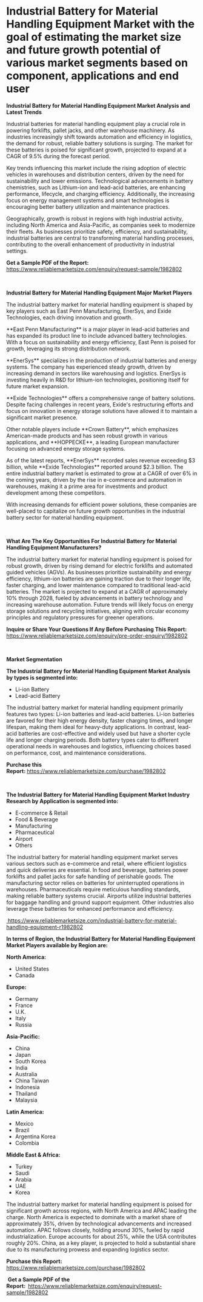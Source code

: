 <p><h1>Industrial Battery for Material Handling Equipment Market with the goal of estimating the market size and future growth potential of various market segments based on component, applications and end user</h1></p><p><strong>Industrial Battery for Material Handling Equipment Market Analysis and Latest Trends</strong></p>
<p><p>Industrial batteries for material handling equipment play a crucial role in powering forklifts, pallet jacks, and other warehouse machinery. As industries increasingly shift towards automation and efficiency in logistics, the demand for robust, reliable battery solutions is surging. The market for these batteries is poised for significant growth, projected to expand at a CAGR of 9.5% during the forecast period. </p><p>Key trends influencing this market include the rising adoption of electric vehicles in warehouses and distribution centers, driven by the need for sustainability and lower emissions. Technological advancements in battery chemistries, such as Lithium-ion and lead-acid batteries, are enhancing performance, lifecycle, and charging efficiency. Additionally, the increasing focus on energy management systems and smart technologies is encouraging better battery utilization and maintenance practices. </p><p>Geographically, growth is robust in regions with high industrial activity, including North America and Asia-Pacific, as companies seek to modernize their fleets. As businesses prioritize safety, efficiency, and sustainability, industrial batteries are central to transforming material handling processes, contributing to the overall enhancement of productivity in industrial settings.</p></p>
<p><strong>Get a Sample PDF of the Report:&nbsp;</strong> <a href="https://www.reliablemarketsize.com/enquiry/request-sample/1982802?utm_campaign=2453&utm_medium=2&utm_source=Github&utm_content=ia&utm_term=15042025&utm_id=industrial-battery-for-material-handling-equipment">https://www.reliablemarketsize.com/enquiry/request-sample/1982802</a></p>
<p>&nbsp;</p>
<p><strong>Industrial Battery for Material Handling Equipment Major Market Players</strong></p>
<p><p>The industrial battery market for material handling equipment is shaped by key players such as East Penn Manufacturing, EnerSys, and Exide Technologies, each driving innovation and growth. </p><p>**East Penn Manufacturing** is a major player in lead-acid batteries and has expanded its product line to include advanced battery technologies. With a focus on sustainability and energy efficiency, East Penn is poised for growth, leveraging its strong distribution network.</p><p>**EnerSys** specializes in the production of industrial batteries and energy systems. The company has experienced steady growth, driven by increasing demand in sectors like warehousing and logistics. EnerSys is investing heavily in R&D for lithium-ion technologies, positioning itself for future market expansion.</p><p>**Exide Technologies** offers a comprehensive range of battery solutions. Despite facing challenges in recent years, Exide's restructuring efforts and focus on innovation in energy storage solutions have allowed it to maintain a significant market presence. </p><p>Other notable players include **Crown Battery**, which emphasizes American-made products and has seen robust growth in various applications, and **HOPPECKE**, a leading European manufacturer focusing on advanced energy storage systems.</p><p>As of the latest reports, **EnerSys** recorded sales revenue exceeding $3 billion, while **Exide Technologies** reported around $2.3 billion. The entire industrial battery market is estimated to grow at a CAGR of over 6% in the coming years, driven by the rise in e-commerce and automation in warehouses, making it a prime area for investments and product development among these competitors. </p><p>With increasing demands for efficient power solutions, these companies are well-placed to capitalize on future growth opportunities in the industrial battery sector for material handling equipment.</p></p>
<p>&nbsp;</p>
<p><strong>What Are The Key Opportunities For Industrial Battery for Material Handling Equipment Manufacturers?</strong></p>
<p><p>The industrial battery market for material handling equipment is poised for robust growth, driven by rising demand for electric forklifts and automated guided vehicles (AGVs). As businesses prioritize sustainability and energy efficiency, lithium-ion batteries are gaining traction due to their longer life, faster charging, and lower maintenance compared to traditional lead-acid batteries. The market is projected to expand at a CAGR of approximately 10% through 2028, fueled by advancements in battery technology and increasing warehouse automation. Future trends will likely focus on energy storage solutions and recycling initiatives, aligning with circular economy principles and regulatory pressures for greener operations.</p></p>
<p><strong>Inquire or Share Your Questions If Any Before Purchasing This Report:</strong> <a href="https://www.reliablemarketsize.com/enquiry/pre-order-enquiry/1982802?utm_campaign=2453&utm_medium=2&utm_source=Github&utm_content=ia&utm_term=15042025&utm_id=industrial-battery-for-material-handling-equipment">https://www.reliablemarketsize.com/enquiry/pre-order-enquiry/1982802</a></p>
<p>&nbsp;</p>
<p><strong>Market Segmentation</strong></p>
<p><strong>The Industrial Battery for Material Handling Equipment Market Analysis by types is segmented into:</strong></p>
<p><ul><li>Li-ion Battery</li><li>Lead-acid Battery</li></ul></p>
<p><p>The industrial battery market for material handling equipment primarily features two types: Li-ion batteries and lead-acid batteries. Li-ion batteries are favored for their high energy density, faster charging times, and longer lifespan, making them ideal for heavy-duty applications. In contrast, lead-acid batteries are cost-effective and widely used but have a shorter cycle life and longer charging periods. Both battery types cater to different operational needs in warehouses and logistics, influencing choices based on performance, cost, and maintenance considerations.</p></p>
<p><strong>Purchase this Report:&nbsp;</strong><a href="https://www.reliablemarketsize.com/purchase/1982802?utm_campaign=2453&utm_medium=2&utm_source=Github&utm_content=ia&utm_term=15042025&utm_id=industrial-battery-for-material-handling-equipment">https://www.reliablemarketsize.com/purchase/1982802</a></p>
<p>&nbsp;</p>
<p><strong>The Industrial Battery for Material Handling Equipment Market Industry Research by Application is segmented into:</strong></p>
<p><ul><li>E-commerce & Retail</li><li>Food & Beverage</li><li>Manufacturing</li><li>Pharmaceutical</li><li>Airport</li><li>Others</li></ul></p>
<p><p>The industrial battery for material handling equipment market serves various sectors such as e-commerce and retail, where efficient logistics and quick deliveries are essential. In food and beverage, batteries power forklifts and pallet jacks for safe handling of perishable goods. The manufacturing sector relies on batteries for uninterrupted operations in warehouses. Pharmaceuticals require meticulous handling standards, making reliable battery systems crucial. Airports utilize industrial batteries for baggage handling and ground support equipment. Other industries also leverage these batteries for enhanced performance and efficiency.</p></p>
<p><a href="https://www.reliablemarketsize.com/industrial-battery-for-material-handling-equipment-r1982802?utm_campaign=2453&utm_medium=2&utm_source=Github&utm_content=ia&utm_term=15042025&utm_id=industrial-battery-for-material-handling-equipment">&nbsp;https://www.reliablemarketsize.com/industrial-battery-for-material-handling-equipment-r1982802</a></p>
<p><strong>In terms of Region, the Industrial Battery for Material Handling Equipment Market Players available by Region are:</strong></p>
<p>
    <p> <strong> North America: </strong>
        <ul>
            <li>United States</li>
            <li>Canada</li>
        </ul>
        </p> 
    <p> <strong> Europe: </strong>
        <ul>
            <li>Germany</li>
            <li>France</li>
            <li>U.K.</li>
            <li>Italy</li>
            <li>Russia</li>
        </ul>
        </p> 
    <p> <strong> Asia-Pacific: </strong>
        <ul>
            <li>China</li>
            <li>Japan</li>
            <li>South Korea</li>
            <li>India</li>
            <li>Australia</li>
            <li>China Taiwan</li>
            <li>Indonesia</li>
            <li>Thailand</li>
            <li>Malaysia</li>
        </ul>
        </p> 
    <p> <strong> Latin America: </strong>
        <ul>
            <li>Mexico</li>
            <li>Brazil</li>
            <li>Argentina Korea</li>
            <li>Colombia</li>
        </ul>
        </p> 
    <p> <strong> Middle East & Africa: </strong>
        <ul>
            <li>Turkey</li>
            <li>Saudi</li>
            <li>Arabia</li>
            <li>UAE</li>
            <li>Korea</li>
        </ul>
    </p>
    </p>
<p><p>The industrial battery market for material handling equipment is poised for significant growth across regions, with North America and APAC leading the charge. North America is expected to dominate with a market share of approximately 35%, driven by technological advancements and increased automation. APAC follows closely, holding around 30%, fueled by rapid industrialization. Europe accounts for about 25%, while the USA contributes roughly 20%. China, as a key player, is projected to hold a substantial share due to its manufacturing prowess and expanding logistics sector.</p></p>
<p><strong>Purchase this Report: </strong><a href="https://www.reliablemarketsize.com/purchase/1982802?utm_campaign=2453&utm_medium=2&utm_source=Github&utm_content=ia&utm_term=15042025&utm_id=industrial-battery-for-material-handling-equipment">https://www.reliablemarketsize.com/purchase/1982802</a></p>
<p>&nbsp;<strong>Get a Sample PDF of the Report:&nbsp;&nbsp;</strong><a href="https://www.reliablemarketsize.com/enquiry/request-sample/1982802?utm_campaign=2453&utm_medium=2&utm_source=Github&utm_content=ia&utm_term=15042025&utm_id=industrial-battery-for-material-handling-equipment">https://www.reliablemarketsize.com/enquiry/request-sample/1982802</a></p>
<p><strong></strong></p>
<p><p></p><p></p><p></p></p>